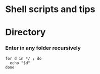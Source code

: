 # Shell scripts and tips

# Directory

### Enter in any folder recursively
```
for d in */ ; do 
  echo "$d"
done
```
